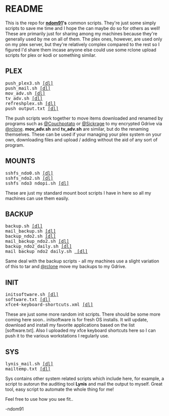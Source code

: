 # README

This is the repo for [**ndom91**](https://iamnico.xyz)**'s** common scripts. They're just some simply scripts to save me time and I hope the can maybe do so for others as well!
These are primarily just for sharing among my machines because they're generally used by me on all of them.
The plex ones, however, are used only on my plex server, but they're relatively complex compared to the rest so I figured I'd share them incase anyone else could use some rclone upload scripts for plex or kodi or something similar.


## PLEX
<pre>
<span>push_plex3.sh <a href="https://github.com/ndom91/scripts/blob/master/plex/push_plex3.sh">[dl]</a></span>
<span>push_mail.sh <a href="https://github.com/ndom91/scripts/blob/master/plex/push_mail.sh">[dl]</a></span>
<span>mov_adv.sh <a href="https://github.com/ndom91/scripts/blob/master/plex/mov_adv.sh">[dl]</a></span>
<span>tv_adv.sh <a href="https://github.com/ndom91/scripts/blob/master/plex/tv_adv.sh">[dl]</a></span>
<span>refreshplex.sh <a href="https://github.com/ndom91/scripts/blob/master/mounplexts/refreshplex.sh">[dl]</a></span>
<span>push_output.txt <a href="https://github.com/ndom91/scripts/blob/master/plex/push_output.txt">[dl]</a></span>
</pre>

The push scripts work together to move items downloaded and renamed by programs such as [@Couchpotato](https://github.com/CouchPotato/CouchPotatoServer) or [@Sickrage](https://github.com/SickRage/SickRage) to my encrypted Gdrive via [@rclone](https://github.com/ncw/rclone). 
**mov_adv.sh** and **tv_adv.sh** are similar, but do the renaming themselves. These can be used if your managing your plex
system on your own, downloading files and upload / adding without the aid of any sort of program.

## MOUNTS

<pre>
<span>sshfs_ndo0.sh <a href="https://github.com/ndom91/scripts/blob/master/mounts/sshfs_ndo0.sh">[dl]</a></span>
<span>sshfs_ndo2.sh <a href="https://github.com/ndom91/scripts/blob/master/mounts/sshfs_ndo2.sh">[dl]</a></span>
<span>sshfs_ndo3_ndopi.sh <a href="https://github.com/ndom91/scripts/blob/master/mounts/sshfs_ndo3_ndopi.sh">[dl]</a></span>
</pre>

These are just my standard mount boot scripts I have in here so all my machines can use them easily. 

## BACKUP

<pre>
<span>backup.sh <a href="https://github.com/ndom91/scripts/blob/master/backup/backup.sh">[dl]</a></span>
<span>mail_backup.sh <a href="https://github.com/ndom91/scripts/blob/master/backup/mail_backup.sh">[dl]</a></span>
<span>backup_ndo2.sh <a href="https://github.com/ndom91/scripts/blob/master/backup/backup_ndo2.sh">[dl]</a></span>
<span>mail_backup_ndo2.sh <a href="https://github.com/ndom91/scripts/blob/master/backup/mail_backup_ndo2.sh">[dl]</a></span>
<span>backup_ndo2_daily.sh <a href="https://github.com/ndom91/scripts/blob/master/backup/backup_ndo2_daily.sh">[dl]</a></span>
<span>mail_backup_ndo2_daily.sh <a href="https://github.com/ndom91/scripts/blob/master/backup/mail_backup_ndo2_daily.sh"> [dl]</a></span>
</pre>


Same deal with the backup scripts - all my machines use a slight variation of this to tar and [@rclone](https://github.com/ncw/rclone) move my backups to my Gdrive.

## INIT

<pre>
<span>initsoftware.sh <a href="https://github.com/ndom91/scripts/blob/master/init/initsoftware.sh">[dl]</a></span>
<span>software.txt <a href="https://github.com/ndom91/scripts/blob/master/init/software.txt">[dl]</a></span>
<span>xfce4-keyboard-shortcuts.xml <a href="https://github.com/ndom91/scripts/blob/master/init/xfce4-keyboard-shortcuts.xml">[dl]</a></span>
</pre>

These are just some more random init scripts. There should be some more coming here soon..
initsoftware is for fresh OS installs. It will update, download and install my favorite applications based on the list [software.txt]. Also I uploaded my xfce keyboard shortcuts here so I can push it to the various workstations I regularly use.

## SYS

<pre>
<span>lynis_mail.sh <a href="https://github.com/ndom91/scripts/blob/master/init/initsoftware.sh">[dl]</a></span>
<span>mailtemp.txt <a href="https://github.com/ndom91/scripts/blob/master/init/software.txt">[dl]</a></span>
</pre>

Sys contains other system related scripts which include here, for example, a script to autorun the auditing tool **Lynis** and mail the output to myself. Great tool, easy script to automate the whole thing for me!

Feel free to use how you see fit..

-ndom91

